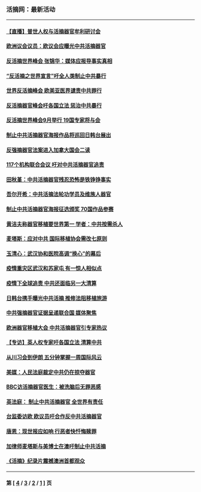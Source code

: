 ### 活摘网：最新活动
---
#### [【直播】普世人权与活摘器官牟利研讨会](../../pages/nf5883/n13425146.md?12280430) 
#### [欧洲议会议员：欧议会应曝光中共活摘器官](../../pages/nf5883/n13336571.md?12280430) 
#### [反活摘世界峰会 张锦华：媒体应报导事实真相](../../pages/nf5883/n13278502.md?12280430) 
#### [“反活摘之世界宣言”吁全人类制止中共暴行](../../pages/nf5883/n13259730.md?12280430) 
#### [世界反活摘峰会 欧美亚医界谴责中共罪行](../../pages/nf5883/n13253550.md?12280430) 
#### [反活摘器官峰会吁各国立法 惩治中共暴行](../../pages/nf5883/n13245052.md?12280430) 
#### [反活摘世界峰会9月举行 19国专家将与会](../../pages/nf5883/n13201492.md?12280430) 
#### [制止中共活摘器官海报作品将巡回日韩台展出](../../pages/nf5883/n13177791.md?12280430) 
#### [反强摘器官法案进入加拿大国会二读](../../pages/nf5883/n13033450.md?12280430) 
#### [117个机构联合会议 吁对中共活摘器官追责](../../pages/nf5883/n12775087.md?12280430) 
#### [田秋堇：中共活摘器官残忍恐怖是铁铮铮事实](../../pages/nf5883/n12702148.md?12280430) 
#### [吾尔开希：中共活摘法轮功学员及维族人器官](../../pages/nf5883/n12693197.md?12280430) 
#### [制止中共活摘器官海报征选颁奖 70国作品参赛](../../pages/nf5883/n12692050.md?12280430) 
#### [黄洁夫称器官移植要世界第一 学者：中共按需杀人](../../pages/nf5883/n12572329.md?12280430) 
#### [麦塔斯：应对中共 国际移植协会需改七原则](../../pages/nf5883/n12514711.md?12280430) 
#### [玉清心：武汉协和医院高调“换心”的幕后](../../pages/nf5883/n12298730.md?12280430) 
#### [疫情重灾区武汉和苏家屯 有一惊人相似点](../../pages/nf5883/n12150824.md?12280430) 
#### [疫情下全球追责 中共还面临另一大清算](../../pages/nf5883/n12070397.md?12280430) 
#### [日韩台携手曝光中共活摘 推修法阻移植旅游](../../pages/nf5883/n11712046.md?12280430) 
#### [中共强摘器官证据呈递联合国 媒体聚焦](../../pages/nf5883/n11546426.md?12280430) 
#### [欧洲器官移植大会 中共活摘器官引专家热议](../../pages/nf5883/n11539095.md?12280430) 
#### [【专访】英人权专家吁各国立法 清算中共](../../pages/nf5883/n11367315.md?12280430) 
#### [从川习会到伊朗 五分钟掌握一周国际风云](../../pages/nf5883/n11338520.md?12280430) 
#### [美媒：人民法庭裁定中共仍在掠夺器官](../../pages/nf5883/n11334897.md?12280430) 
#### [BBC访活摘器官医生：被洗脑后无罪恶感](../../pages/nf5883/n11335935.md?12280430) 
#### [英法庭： 制止中共活摘器官 全世界有责任](../../pages/nf5883/n11330691.md?12280430) 
#### [台监委访欧 欧议员吁合作反中共活摘器官](../../pages/nf5883/n11109190.md?12280430) 
#### [唐恩：现世报应如响 行恶者快忏悔赎罪](../../pages/nf5883/n11104016.md?12280430) 
#### [加律师麦塔斯与美博士在澳吁制止中共活摘](../../pages/nf5883/n10724764.md?12280430) 
#### [《活摘》纪录片震撼澳洲首都观众](../../pages/nf5883/n10722747.md?12280430) 

---
#### 第 [ [4](./4.md?12280430) / [3](./3.md?12280430) / [2](./2.md?12280430) / [1](./1.md?12280430) ] 页
